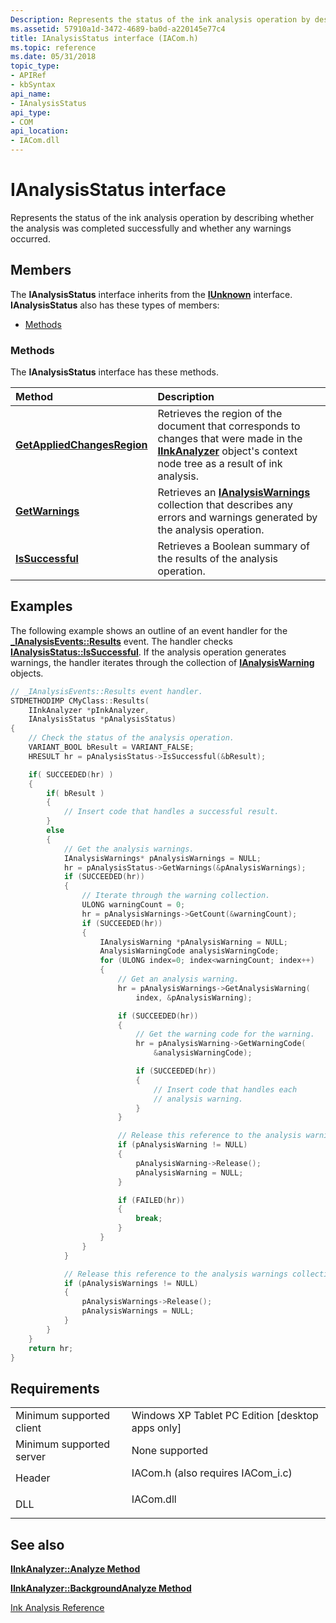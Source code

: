 ```yaml
---
Description: Represents the status of the ink analysis operation by describing whether the analysis was completed successfully and whether any warnings occurred.
ms.assetid: 57910a1d-3472-4689-ba0d-a220145e77c4
title: IAnalysisStatus interface (IACom.h)
ms.topic: reference
ms.date: 05/31/2018
topic_type: 
- APIRef
- kbSyntax
api_name: 
- IAnalysisStatus
api_type: 
- COM
api_location: 
- IACom.dll
---
```


# IAnalysisStatus interface

Represents the status of the ink analysis operation by describing whether the analysis was completed successfully and whether any warnings occurred.

## Members

The **IAnalysisStatus** interface inherits from the [**IUnknown**](/windows/desktop/api/unknwn/nn-unknwn-iunknown) interface. **IAnalysisStatus** also has these types of members:

-   [Methods](#methods)

### Methods

The **IAnalysisStatus** interface has these methods.



| Method                                                                     | Description                                                                                                                                                                                    |
|:---------------------------------------------------------------------------|:-----------------------------------------------------------------------------------------------------------------------------------------------------------------------------------------------|
| [**GetAppliedChangesRegion**](ianalysisstatus-getappliedchangesregion.md) | Retrieves the region of the document that corresponds to changes that were made in the [**IInkAnalyzer**](iinkanalyzer.md) object's context node tree as a result of ink analysis.<br/> |
| [**GetWarnings**](ianalysisstatus-getwarnings.md)                         | Retrieves an [**IAnalysisWarnings**](ianalysiswarnings.md) collection that describes any errors and warnings generated by the analysis operation.<br/>                                  |
| [**IsSuccessful**](ianalysisstatus-issuccessful.md)                       | Retrieves a Boolean summary of the results of the analysis operation.<br/>                                                                                                               |



 

## Examples

The following example shows an outline of an event handler for the [**\_IAnalysisEvents::Results**](-ianalysisevents-results.md) event. The handler checks [**IAnalysisStatus::IsSuccessful**](ianalysisstatus-issuccessful.md). If the analysis operation generates warnings, the handler iterates through the collection of [**IAnalysisWarning**](ianalysiswarning.md) objects.


```C++
// _IAnalysisEvents::Results event handler.
STDMETHODIMP CMyClass::Results(
    IInkAnalyzer *pInkAnalyzer,
    IAnalysisStatus *pAnalysisStatus)
{
    // Check the status of the analysis operation.
    VARIANT_BOOL bResult = VARIANT_FALSE;
    HRESULT hr = pAnalysisStatus->IsSuccessful(&bResult);

    if( SUCCEEDED(hr) )
    {
        if( bResult )
        {
            // Insert code that handles a successful result.
        }
        else
        {
            // Get the analysis warnings.
            IAnalysisWarnings* pAnalysisWarnings = NULL;
            hr = pAnalysisStatus->GetWarnings(&pAnalysisWarnings);
            if (SUCCEEDED(hr))
            {
                // Iterate through the warning collection.
                ULONG warningCount = 0;
                hr = pAnalysisWarnings->GetCount(&warningCount);
                if (SUCCEEDED(hr))
                {
                    IAnalysisWarning *pAnalysisWarning = NULL;
                    AnalysisWarningCode analysisWarningCode;
                    for (ULONG index=0; index<warningCount; index++)
                    {
                        // Get an analysis warning.
                        hr = pAnalysisWarnings->GetAnalysisWarning(
                            index, &pAnalysisWarning);

                        if (SUCCEEDED(hr))
                        {
                            // Get the warning code for the warning.
                            hr = pAnalysisWarning->GetWarningCode(
                                &analysisWarningCode);

                            if (SUCCEEDED(hr))
                            {
                                // Insert code that handles each
                                // analysis warning.
                            }
                        }

                        // Release this reference to the analysis warning.
                        if (pAnalysisWarning != NULL)
                        {
                            pAnalysisWarning->Release();
                            pAnalysisWarning = NULL;
                        }

                        if (FAILED(hr))
                        {
                            break;
                        }
                    }
                }
            }

            // Release this reference to the analysis warnings collection.
            if (pAnalysisWarnings != NULL)
            {
                pAnalysisWarnings->Release();
                pAnalysisWarnings = NULL;
            }
        }
    }
    return hr;
}
```



## Requirements



|                                     |                                                                                                               |
|-------------------------------------|---------------------------------------------------------------------------------------------------------------|
| Minimum supported client<br/> | Windows XP Tablet PC Edition \[desktop apps only\]<br/>                                                 |
| Minimum supported server<br/> | None supported<br/>                                                                                     |
| Header<br/>                   | <dl> <dt>IACom.h (also requires IACom\_i.c)</dt> </dl> |
| DLL<br/>                      | <dl> <dt>IACom.dll</dt> </dl>                          |



## See also

<dl> <dt>

[**IInkAnalyzer::Analyze Method**](iinkanalyzer-analyze.md)
</dt> <dt>

[**IInkAnalyzer::BackgroundAnalyze Method**](iinkanalyzer-backgroundanalyze.md)
</dt> <dt>

[Ink Analysis Reference](ink-analysis-reference.md)
</dt> </dl>

 

